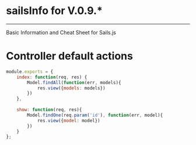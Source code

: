 # **sailsInfo** for V.0.9.*
<hr />

Basic Information and Cheat Sheet for Sails.js

# Controller default actions

```javascript
module.exports = {
	index: function(req, res) {
		Model.findAll(function(err, models){
        	res.view({models: models})
        })
	},
    
    show: function(req, res){
    	Model.findOne(req.param('id'), function(err, model){
        	res.view({model: model})
        })
    }
};
```
	

	